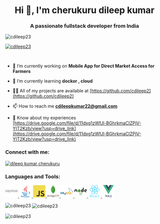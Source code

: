 <h1 align="center">Hi 👋, I'm cherukuru dileep kumar</h1>
<h3 align="center">A passionate fullstack developer from India</h3>

<p align="left"> <img src="https://komarev.com/ghpvc/?username=cdileep23&label=Profile%20views&color=0e75b6&style=flat" alt="cdileep23" /> </p>

<p align="left"> <a href="https://github.com/ryo-ma/github-profile-trophy"><img src="https://github-profile-trophy.vercel.app/?username=cdileep23" alt="cdileep23" /></a> </p>

<p align="left"> <a href="https://twitter.com/" target="blank"><img src="https://img.shields.io/twitter/follow/?logo=twitter&style=for-the-badge" alt="" /></a> </p>

- 🔭 I’m currently working on **Mobile App for Direct Market Access for Farmers**

- 🌱 I’m currently learning **dockor , cloud**

- 👨‍💻 All of my projects are available at [https://github.com/cdileep2](https://github.com/cdileep2)

- 📫 How to reach me **cdileepkumar22@gmail.com**

- 📄 Know about my experiences [https://drive.google.com/file/d/11dxg1zWfJl-BGhrkmaClZPjV-YIT2Kzb/view?usp=drive_link](https://drive.google.com/file/d/11dxg1zWfJl-BGhrkmaClZPjV-YIT2Kzb/view?usp=drive_link)

<h3 align="left">Connect with me:</h3>
<p align="left">
<a href="https://linkedin.com/in/dileep kumar cherukuru" target="blank"><img align="center" src="https://raw.githubusercontent.com/rahuldkjain/github-profile-readme-generator/master/src/images/icons/Social/linked-in-alt.svg" alt="dileep kumar cherukuru" height="30" width="40" /></a>
</p>

<h3 align="left">Languages and Tools:</h3>
<p align="left"> <a href="https://expressjs.com" target="_blank" rel="noreferrer"> <img src="https://raw.githubusercontent.com/devicons/devicon/master/icons/express/express-original-wordmark.svg" alt="express" width="40" height="40"/> </a> <a href="https://www.java.com" target="_blank" rel="noreferrer"> <img src="https://raw.githubusercontent.com/devicons/devicon/master/icons/java/java-original.svg" alt="java" width="40" height="40"/> </a> <a href="https://developer.mozilla.org/en-US/docs/Web/JavaScript" target="_blank" rel="noreferrer"> <img src="https://raw.githubusercontent.com/devicons/devicon/master/icons/javascript/javascript-original.svg" alt="javascript" width="40" height="40"/> </a> <a href="https://www.mongodb.com/" target="_blank" rel="noreferrer"> <img src="https://raw.githubusercontent.com/devicons/devicon/master/icons/mongodb/mongodb-original-wordmark.svg" alt="mongodb" width="40" height="40"/> </a> <a href="https://www.mysql.com/" target="_blank" rel="noreferrer"> <img src="https://raw.githubusercontent.com/devicons/devicon/master/icons/mysql/mysql-original-wordmark.svg" alt="mysql" width="40" height="40"/> </a> <a href="https://nodejs.org" target="_blank" rel="noreferrer"> <img src="https://raw.githubusercontent.com/devicons/devicon/master/icons/nodejs/nodejs-original-wordmark.svg" alt="nodejs" width="40" height="40"/> </a> <a href="https://reactjs.org/" target="_blank" rel="noreferrer"> <img src="https://raw.githubusercontent.com/devicons/devicon/master/icons/react/react-original-wordmark.svg" alt="react" width="40" height="40"/> </a> <a href="https://vuejs.org/" target="_blank" rel="noreferrer"> <img src="https://raw.githubusercontent.com/devicons/devicon/master/icons/vuejs/vuejs-original-wordmark.svg" alt="vuejs" width="40" height="40"/> </a> </p>

<p><img align="left" src="https://github-readme-stats.vercel.app/api/top-langs?username=cdileep23&show_icons=true&locale=en&layout=compact" alt="cdileep23" /></p>

<p>&nbsp;<img align="center" src="https://github-readme-stats.vercel.app/api?username=cdileep23&show_icons=true&locale=en" alt="cdileep23" /></p>

<p><img align="center" src="https://github-readme-streak-stats.herokuapp.com/?user=cdileep23&" alt="cdileep23" /></p>
